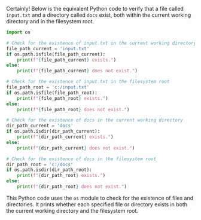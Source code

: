  Certainly! Below is the equivalent Python code to verify that a file called `input.txt` and a directory called `docs` exist, both within the current working directory and in the filesystem root.

```python
import os

# Check for the existence of input.txt in the current working directory
file_path_current = 'input.txt'
if os.path.isfile(file_path_current):
    print(f"{file_path_current} exists.")
else:
    print(f"{file_path_current} does not exist.")

# Check for the existence of input.txt in the filesystem root
file_path_root = 'c:/input.txt'
if os.path.isfile(file_path_root):
    print(f"{file_path_root} exists.")
else:
    print(f"{file_path_root} does not exist.")

# Check for the existence of docs in the current working directory
dir_path_current = 'docs'
if os.path.isdir(dir_path_current):
    print(f"{dir_path_current} exists.")
else:
    print(f"{dir_path_current} does not exist.")

# Check for the existence of docs in the filesystem root
dir_path_root = 'c:/docs'
if os.path.isdir(dir_path_root):
    print(f"{dir_path_root} exists.")
else:
    print(f"{dir_path_root} does not exist.")
```

This Python code uses the `os` module to check for the existence of files and directories. It prints whether each specified file or directory exists in both the current working directory and the filesystem root.
